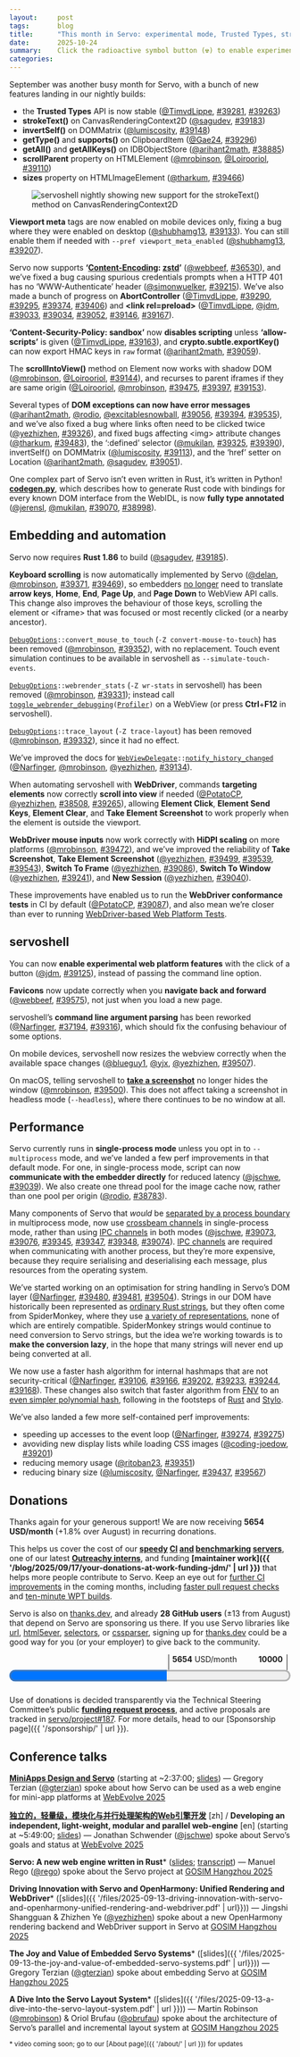 ```yaml
---
layout:     post
tags:       blog
title:      "This month in Servo: experimental mode, Trusted Types, strokeText(), and more!"
date:       2025-10-24
summary:    Click the radioactive symbol button (☢) to enable experimental web platform features.
categories:
---
```


September was another busy month for Servo, with a bunch of new features landing in our nightly builds:

- the **Trusted Types** API is now stable ([@TimvdLippe](https://github.com/TimvdLippe), [#39281](https://github.com/servo/servo/pull/39281), [#39263](https://github.com/servo/servo/pull/39263))
- **strokeText()** on CanvasRenderingContext2D ([@sagudev](https://github.com/sagudev), [#39183](https://github.com/servo/servo/pull/39183))
- **invertSelf()** on DOMMatrix ([@lumiscosity](https://github.com/lumiscosity), [#39148](https://github.com/servo/servo/pull/39148))
- **getType()** and **supports()** on ClipboardItem ([@Gae24](https://github.com/Gae24), [#39296](https://github.com/servo/servo/pull/39296))
- **getAll()** and **getAllKeys()** on IDBObjectStore ([@arihant2math](https://github.com/arihant2math), [#38885](https://github.com/servo/servo/pull/38885))
- **scrollParent** property on HTMLElement ([@mrobinson](https://github.com/mrobinson), [@Loirooriol](https://github.com/Loirooriol), [#39110](https://github.com/servo/servo/pull/39110))
- **sizes** property on HTMLImageElement ([@tharkum](https://github.com/tharkum), [#39466](https://github.com/servo/servo/pull/39466))

<figure>
    <img src="{{ '/img/blog/2025-10-diffie.jpg' | url }}" alt="servoshell nightly showing new support for the strokeText() method on CanvasRenderingContext2D">
</figure>

**Viewport meta** tags are now enabled on mobile devices only, fixing a bug where they were enabled on desktop ([@shubhamg13](https://github.com/shubhamg13), [#39133](https://github.com/servo/servo/pull/39133)).
You can still enable them if needed with `--pref viewport_meta_enabled` ([@shubhamg13](https://github.com/shubhamg13), [#39207](https://github.com/servo/servo/pull/39207)).

Servo now supports **‘[Content-Encoding](https://developer.mozilla.org/en-US/docs/Web/HTTP/Reference/Headers/Content-Encoding): [zstd](https://en.wikipedia.org/wiki/Zstd)’** ([@webbeef](https://github.com/webbeef), [#36530](https://github.com/servo/servo/pull/36530)), and we’ve fixed a bug causing spurious credentials prompts when a HTTP 401 has no ‘WWW-Authenticate’ header ([@simonwuelker](https://github.com/simonwuelker), [#39215](https://github.com/servo/servo/pull/39215)).
We’ve also made a bunch of progress on **AbortController** ([@TimvdLippe](https://github.com/TimvdLippe), [#39290](https://github.com/servo/servo/pull/39290), [#39295](https://github.com/servo/servo/pull/39295), [#39374](https://github.com/servo/servo/pull/39374), [#39406](https://github.com/servo/servo/pull/39406)) and **&lt;link rel=preload>** ([@TimvdLippe](https://github.com/TimvdLippe), [@jdm](https://github.com/jdm), [#39033](https://github.com/servo/servo/pull/39033), [#39034](https://github.com/servo/servo/pull/39034), [#39052](https://github.com/servo/servo/pull/39052), [#39146](https://github.com/servo/servo/pull/39146), [#39167](https://github.com/servo/servo/pull/39167)).

**‘Content-Security-Policy: sandbox’** now **disables scripting** unless **‘allow-scripts’** is given ([@TimvdLippe](https://github.com/TimvdLippe), [#39163](https://github.com/servo/servo/pull/39163)), and **crypto.subtle.exportKey()** can now export HMAC keys in `raw` format ([@arihant2math](https://github.com/arihant2math), [#39059](https://github.com/servo/servo/pull/39059)).

The **scrollIntoView()** method on Element now works with shadow DOM ([@mrobinson](https://github.com/mrobinson), [@Loirooriol](https://github.com/Loirooriol), [#39144](https://github.com/servo/servo/pull/39144)), and recurses to parent iframes if they are same origin ([@Loirooriol](https://github.com/Loirooriol), [@mrobinson](https://github.com/mrobinson), [#39475](https://github.com/servo/servo/pull/39475), [#39397](https://github.com/servo/servo/pull/39397), [#39153](https://github.com/servo/servo/pull/39153)).

Several types of **DOM exceptions can now have error messages** ([@arihant2math](https://github.com/arihant2math), [@rodio](https://github.com/rodio), [@excitablesnowball](https://github.com/excitablesnowball), [#39056](https://github.com/servo/servo/pull/39056), [#39394](https://github.com/servo/servo/pull/39394), [#39535](https://github.com/servo/servo/pull/39535)), and we’ve also fixed a bug where links often need to be clicked twice ([@yezhizhen](https://github.com/yezhizhen), [#39326](https://github.com/servo/servo/pull/39326)), and fixed bugs affecting &lt;img> attribute changes ([@tharkum](https://github.com/tharkum), [#39483](https://github.com/servo/servo/pull/39483)), the ‘:defined’ selector ([@mukilan](https://github.com/mukilan), [#39325](https://github.com/servo/servo/pull/39325), [#39390](https://github.com/servo/servo/pull/39390)), invertSelf() on DOMMatrix ([@lumiscosity](https://github.com/lumiscosity), [#39113](https://github.com/servo/servo/pull/39113)), and the ‘href’ setter on Location ([@arihant2math](https://github.com/arihant2math), [@sagudev](https://github.com/sagudev), [#39051](https://github.com/servo/servo/pull/39051)).

One complex part of Servo isn’t even written in Rust, it’s written in Python!
[**codegen.py**](https://github.com/servo/servo/blob/25d3c5a157e781db8813071a5ba647463546d0cd/components/script_bindings/codegen/codegen.py), which describes how to generate Rust code with bindings for every known DOM interface from the WebIDL, is now **fully type annotated** ([@jerensl](https://github.com/jerensl), [@mukilan](https://github.com/mukilan), [#39070](https://github.com/servo/servo/pull/39070), [#38998](https://github.com/servo/servo/pull/38998)).

## Embedding and automation

Servo now requires **Rust 1.86** to build ([@sagudev](https://github.com/sagudev), [#39185](https://github.com/servo/servo/pull/39185)).

**Keyboard scrolling** is now automatically implemented by Servo ([@delan](https://github.com/delan), [@mrobinson](https://github.com/mrobinson), [#39371](https://github.com/servo/servo/pull/39371), [#39469](https://github.com/servo/servo/pull/39469)), so embedders [no longer](https://github.com/servo/servo/pull/39371/files#diff-24ced12025398fd76b233d19f4507362ae8b3848157577d8041effc4c4a229ae) need to translate **arrow keys**, **Home**, **End**, **Page Up**, and **Page Down** to WebView API calls.
This change also improves the behaviour of those keys, scrolling the element or &lt;iframe> that was focused or most recently clicked (or a nearby ancestor).

<code>[DebugOptions](https://doc.servo.org/servo_config/opts/struct.DebugOptions.html)::convert_mouse_to_touch</code> (`-Z convert-mouse-to-touch`) has been removed ([@mrobinson](https://github.com/mrobinson), [#39352](https://github.com/servo/servo/pull/39352)), with no replacement.
Touch event simulation continues to be available in servoshell as `--simulate-touch-events`.

<code>[DebugOptions](https://doc.servo.org/servo_config/opts/struct.DebugOptions.html)::webrender_stats</code> (`-Z wr-stats` in servoshell) has been removed ([@mrobinson](https://github.com/mrobinson), [#39331](https://github.com/servo/servo/pull/39331)); instead call <code>[toggle_webrender_debugging](https://doc.servo.org/servo/struct.WebView.html#method.toggle_webrender_debugging)([Profiler](https://doc.servo.org/servo/enum.WebRenderDebugOption.html#variant.Profiler))</code> on a WebView (or press **Ctrl**+**F12** in servoshell).

<code>[DebugOptions](https://doc.servo.org/servo_config/opts/struct.DebugOptions.html)::trace_layout</code> (`-Z trace-layout`) has been removed ([@mrobinson](https://github.com/mrobinson), [#39332](https://github.com/servo/servo/pull/39332)), since it had no effect.

We’ve improved the docs for <code>[WebViewDelegate](https://doc.servo.org/servo/trait.WebViewDelegate.html)::[notify_history_changed](https://doc.servo.org/servo/trait.WebViewDelegate.html#method.notify_history_changed)</code> ([@Narfinger](https://github.com/Narfinger), [@mrobinson](https://github.com/mrobinson), [@yezhizhen](https://github.com/yezhizhen), [#39134](https://github.com/servo/servo/pull/39134)).

When automating servoshell with **WebDriver**, commands **targeting elements** now correctly **scroll into view** if needed ([@PotatoCP](https://github.com/PotatoCP), [@yezhizhen](https://github.com/yezhizhen), [#38508](https://github.com/servo/servo/pull/38508), [#39265](https://github.com/servo/servo/pull/39265)), allowing **Element Click**, **Element Send Keys**, **Element Clear**, and **Take Element Screenshot** to work properly when the element is outside the viewport.

**WebDriver mouse inputs** now work correctly with **HiDPI scaling** on more platforms ([@mrobinson](https://github.com/mrobinson), [#39472](https://github.com/servo/servo/pull/39472)), and we’ve improved the reliability of **Take Screenshot**, **Take Element Screenshot** ([@yezhizhen](https://github.com/yezhizhen), [#39499](https://github.com/servo/servo/pull/39499), [#39539](https://github.com/servo/servo/pull/39539), [#39543](https://github.com/servo/servo/pull/39543)), **Switch To Frame** ([@yezhizhen](https://github.com/yezhizhen), [#39086](https://github.com/servo/servo/pull/39086)), **Switch To Window** ([@yezhizhen](https://github.com/yezhizhen), [#39241](https://github.com/servo/servo/pull/39241)), and **New Session** ([@yezhizhen](https://github.com/yezhizhen), [#39040](https://github.com/servo/servo/pull/39040)).

These improvements have enabled us to run the **WebDriver conformance tests** in CI by default ([@PotatoCP](https://github.com/PotatoCP), [#39087](https://github.com/servo/servo/pull/39087)), and also mean we’re closer than ever to running [WebDriver-based Web Platform Tests](https://web-platform-tests.org/writing-tests/testdriver.html).

## servoshell

You can now **enable experimental web platform features** with the click of a button ([@jdm](https://github.com/jdm), [#39125](https://github.com/servo/servo/pull/39125)), instead of passing the command line option.

**Favicons** now update correctly when you **navigate back and forward** ([@webbeef](https://github.com/webbeef), [#39575](https://github.com/servo/servo/pull/39575)), not just when you load a new page.

servoshell’s **command line argument parsing** has been reworked ([@Narfinger](https://github.com/Narfinger), [#37194](https://github.com/servo/servo/pull/37194), [#39316](https://github.com/servo/servo/pull/39316)), which should fix the confusing behaviour of some options.

On mobile devices, servoshell now resizes the webview correctly when the available space changes ([@blueguy1](https://github.com/blueguy1), [@yjx](https://github.com/yjx), [@yezhizhen](https://github.com/yezhizhen), [#39507](https://github.com/servo/servo/pull/39507)).

On macOS, telling servoshell to [**take a screenshot**](https://w3c.github.io/webdriver/#screen-capture) no longer hides the window ([@mrobinson](https://github.com/mrobinson), [#39500](https://github.com/servo/servo/pull/39500)).
This does not affect taking a screenshot in headless mode (`--headless`), where there continues to be no window at all.

## Performance

Servo currently runs in **single-process mode** unless you opt in to `--multiprocess` mode, and we’ve landed a few perf improvements in that default mode.
For one, in single-process mode, script can now **communicate with the embedder directly** for reduced latency ([@jschwe](https://github.com/jschwe), [#39039](https://github.com/servo/servo/pull/39039)).
We also create one thread pool for the image cache now, rather than one pool per origin ([@rodio](https://github.com/rodio), [#38783](https://github.com/servo/servo/pull/38783)).

Many components of Servo that *would* be [separated by a process boundary](https://book.servo.org/architecture/overview.html#architecture) in multiprocess mode, now use [crossbeam channels](https://docs.rs/crossbeam-channel/0.5.15/crossbeam_channel/) in single-process mode, rather than using [IPC channels](https://docs.rs/ipc-channel/0.20.2/ipc_channel/) in both modes ([@jschwe](https://github.com/jschwe), [#39073](https://github.com/servo/servo/pull/39073), [#39076](https://github.com/servo/servo/pull/39076), [#39345](https://github.com/servo/servo/pull/39345), [#39347](https://github.com/servo/servo/pull/39347), [#39348](https://github.com/servo/servo/pull/39348), [#39074](https://github.com/servo/servo/pull/39074)).
[IPC channels](https://docs.rs/ipc-channel/0.20.2/ipc_channel/) are required when communicating with another process, but they’re more expensive, because they require serialising and deserialising each message, plus resources from the operating system.

We’ve started working on an optimisation for string handling in Servo’s DOM layer ([@Narfinger](https://github.com/Narfinger), [#39480](https://github.com/servo/servo/pull/39480), [#39481](https://github.com/servo/servo/pull/39481), [#39504](https://github.com/servo/servo/pull/39504)).
Strings in our DOM have historically been represented as [ordinary Rust strings](https://doc.rust-lang.org/std/string/struct.String.html), but they often come from SpiderMonkey, where they use [a variety of representations](https://searchfox.org/firefox-main/rev/8e5d58cfed616cb90586c614e53d8ab1ffc8af27/js/src/vm/StringType.h#83), none of which are entirely compatible.
SpiderMonkey strings would continue to need conversion to Servo strings, but the idea we’re working towards is to **make the conversion lazy**, in the hope that many strings will never end up being converted at all.

We now use a faster hash algorithm for internal hashmaps that are not security-critical ([@Narfinger](https://github.com/Narfinger), [#39106](https://github.com/servo/servo/pull/39106), [#39166](https://github.com/servo/servo/pull/39166), [#39202](https://github.com/servo/servo/pull/39202), [#39233](https://github.com/servo/servo/pull/39233), [#39244](https://github.com/servo/servo/pull/39244), [#39168](https://github.com/servo/servo/pull/39168)).
These changes also switch that faster algorithm from [FNV](https://en.wikipedia.org/wiki/Fowler%E2%80%93Noll%E2%80%93Vo_hash_function) to an [even simpler polynomial hash](https://docs.rs/rustc-hash/2.1.1/rustc_hash/), following in the footsteps of [Rust](https://github.com/rust-lang/rust/pull/37229) and [Stylo](https://bugzilla.mozilla.org/show_bug.cgi?id=1477628).

We’ve also landed a few more self-contained perf improvements:
- speeding up accesses to the event loop ([@Narfinger](https://github.com/Narfinger), [#39274](https://github.com/servo/servo/pull/39274), [#39275](https://github.com/servo/servo/pull/39275))
- avoviding new display lists while loading CSS images ([@coding-joedow](https://github.com/coding-joedow), [#39201](https://github.com/servo/servo/pull/39201))
- reducing memory usage ([@ritoban23](https://github.com/ritoban23), [#39351](https://github.com/servo/servo/pull/39351))
- reducing binary size ([@lumiscosity](https://github.com/lumiscosity), [@Narfinger](https://github.com/Narfinger), [#39437](https://github.com/servo/servo/pull/39437), [#39567](https://github.com/servo/servo/pull/39567))

## Donations

Thanks again for your generous support!
We are now receiving **5654 USD/month** (+1.8% over August) in recurring donations.

This helps us cover the cost of our **[speedy](https://ci0.servo.org) [CI](https://ci1.servo.org) [and](https://ci2.servo.org) [benchmarking](https://ci3.servo.org) [servers](https://ci4.servo.org)**, one of our latest **[Outreachy interns](https://www.outreachy.org/alums/2025-06/#:~:text=Servo)**, and funding **[maintainer work]({{ '/blog/2025/09/17/your-donations-at-work-funding-jdm/' | url }})** that helps more people contribute to Servo.
Keep an eye out for [further CI improvements](https://github.com/servo/servo/issues/38141) in the coming months, including [faster pull request checks](https://github.com/servo/servo/pull/39900) and [ten-minute WPT builds](https://github.com/servo/ci-runners/issues/21).

Servo is also on [thanks.dev](https://thanks.dev), and already **28 GitHub users** (±13 from August) that depend on Servo are sponsoring us there.
If you use Servo libraries like [url](https://crates.io/crates/url/reverse_dependencies), [html5ever](https://crates.io/crates/html5ever/reverse_dependencies), [selectors](https://crates.io/crates/selectors/reverse_dependencies), or [cssparser](https://crates.io/crates/cssparser/reverse_dependencies), signing up for [thanks.dev](https://thanks.dev) could be a good way for you (or your employer) to give back to the community.

<figure class="_fig" style="width: 100%; margin: 1em 0;"><div class="_flex" style="height: calc(1lh + 3em); flex-flow: column nowrap; text-align: left;">
    <div style="position: relative; text-align: right;">
        <div style="position: absolute; margin-left: calc(100% * 5654 / 10000); padding-left: 0.5em;"><strong>5654</strong> USD/month</div>
        <div style="position: absolute; margin-left: calc(100% * 5654 / 10000); height: calc(1lh + 1.5em); border-left: 1px solid;"></div>
        <div style="position: absolute; margin-left: calc(100% - 0.5em); height: calc(1lh + 1.5em); border-left: 1px solid;"></div>
        <div style="padding-right: 1em;"><strong>10000</strong><!-- USD/month --></div>
    </div>
    <progress value="5654" max="10000" style="transform: scale(3); transform-origin: top left; width: calc(100% / 3);"></progress>
</div></figure>

Use of donations is decided transparently via the Technical Steering Committee’s public **[funding request process](https://github.com/servo/project/blob/main/FUNDING_REQUEST.md)**, and active proposals are tracked in [servo/project#187](https://github.com/servo/project/issues/187).
For more details, head to our [Sponsorship page]({{ '/sponsorship/' | url }}).

## Conference talks

**[MiniApps Design and Servo](https://ke.segmentfault.com/course/1650000043885605/section/1500000047216580)** (starting at ~2:37:00; [slides](https://www.w3.org/2024/01/webevolve-series-events/annual-2025/slides/gregory-terzian.pdf)) — Gregory Terzian ([@gterzian](https://github.com/gterzian)) spoke about how Servo can be used as a web engine for mini-app platforms at [WebEvolve 2025](https://www.w3.org/2024/01/webevolve-series-events/annual-2025/high-perf.en.html)

**[独⽴的，轻量级，模块化与并⾏处理架构的Web引擎开发](https://ke.segmentfault.com/course/1650000043885605/section/1500000047216580)** [zh] / **Developing an independent, light-weight, modular and parallel web-engine** [en] (starting at ~5:49:00; [slides](https://www.w3.org/2024/01/webevolve-series-events/annual-2025/slides/jonathan-schwender.pdf)) — Jonathan Schwender ([@jschwe](https://github.com/jschwe)) spoke about Servo’s goals and status at [WebEvolve 2025](https://www.w3.org/2024/01/webevolve-series-events/annual-2025/high-perf.en.html)

**Servo: A new web engine written in Rust**\* ([slides](https://docs.google.com/presentation/d/1t15UKit4UPkZ-4ankkvsTJdpQWdBCmeTXLALeLk9n34); [transcript](https://blogs.igalia.com/mrego/servo-a-new-web-engine-written-in-rust/)) — Manuel Rego ([@rego](https://github.com/rego)) spoke about the Servo project at [GOSIM Hangzhou 2025](https://hangzhou2025.gosim.org)

**Driving Innovation with Servo and OpenHarmony: Unified Rendering and WebDriver**\* ([slides]({{ '/files/2025-09-13-driving-innovation-with-servo-and-openharmony-unified-rendering-and-webdriver.pdf' | url}})) — Jingshi Shangguan &amp; Zhizhen Ye ([@yezhizhen](https://github.com/yezhizhen)) spoke about a new OpenHarmony rendering backend and WebDriver support in Servo at [GOSIM Hangzhou 2025](https://hangzhou2025.gosim.org)

**The Joy and Value of Embedded Servo Systems**\* ([slides]({{ '/files/2025-09-13-the-joy-and-value-of-embedded-servo-systems.pdf' | url}})) — Gregory Terzian ([@gterzian](https://github.com/gterzian)) spoke about embedding Servo at [GOSIM Hangzhou 2025](https://hangzhou2025.gosim.org)

**A Dive Into the Servo Layout System**\* ([slides]({{ '/files/2025-09-13-a-dive-into-the-servo-layout-system.pdf' | url }})) — Martin Robinson ([@mrobinson](https://github.com/mrobinson)) &amp; Oriol Brufau ([@obrufau](https://github.com/obrufau)) spoke about the architecture of Servo’s parallel and incremental layout system at [GOSIM Hangzhou 2025](https://hangzhou2025.gosim.org)

<small>\* video coming soon; go to our [About page]({{ '/about/' | url }}) for updates</small>

<style>
    ._correction {
        max-width: 33em;
        margin: 1em auto;
        border-bottom: 1px solid;
        padding-bottom: 1em;
    }
    ._note {
        margin: 1em 1em;
        border-left: 1px solid;
        padding-left: 1em;
        opacity: 0.75;
    }
</style>
